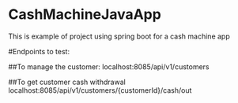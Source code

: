 # CashMachineJavaApp

This is example of project using spring boot for a cash machine app

#Endpoints to test:

##To manage the customer:
localhost:8085/api/v1/customers

##To get customer cash withdrawal
localhost:8085/api/v1/customers/{customerId}/cash/out
